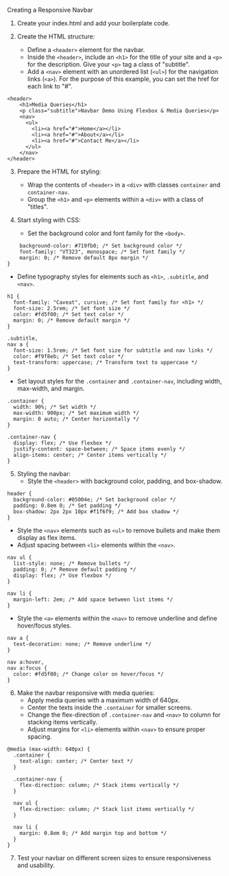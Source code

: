 Creating a Responsive Navbar

1. Create your index.html and add your boilerplate code.

2. Create the HTML structure:
   - Define a `<header>` element for the navbar.
   - Inside the `<header>`, include an `<h1>` for the title of your site and a `<p>` for the description. Give your `<p>` tag a class of "subtitle".
   - Add a `<nav>` element with an unordered list (`<ul>`) for the navigation links (`<a>`). For the purpose of this example, you can set the href for each link to "#".

```
<header>
    <h1>Media Queries</h1>
    <p class="subtitle">Navbar Demo Using Flexbox & Media Queries</p>
    <nav>
      <ul>
        <li><a href="#">Home</a></li>
        <li><a href="#">About</a></li>
        <li><a href="#">Contact Me</a></li>
      </ul>
    </nav>
</header>
```

3. Prepare the HTML for styling:
   - Wrap the contents of `<header>` in a `<div>` with classes `container` and `container-nav`.
   - Group the `<h1>` and `<p>` elements within a `<div>` with a class of "titles".

4. Start styling with CSS:
   - Set the background color and font family for the `<body>`.

```body {
    background-color: #719fb0; /* Set background color */
    font-family: "VT323", monospace; /* Set font family */
    margin: 0; /* Remove default 8px margin */
}
```

   - Define typography styles for elements such as `<h1>`, `.subtitle`, and `<nav>`.

```
h1 {
  font-family: "Caveat", cursive; /* Set font family for <h1> */
  font-size: 2.5rem; /* Set font size */
  color: #fd5f00; /* Set text color */
  margin: 0; /* Remove default margin */
}

.subtitle,
nav a {
  font-size: 1.5rem; /* Set font size for subtitle and nav links */
  color: #f9f8eb; /* Set text color */
  text-transform: uppercase; /* Transform text to uppercase */
}
```


   - Set layout styles for the `.container` and `.container-nav`, including width, max-width, and margin.

```
.container {
  width: 90%; /* Set width */
  max-width: 900px; /* Set maximum width */
  margin: 0 auto; /* Center horizontally */
}

.container-nav {
  display: flex; /* Use flexbox */
  justify-content: space-between; /* Space items evenly */
  align-items: center; /* Center items vertically */
}
```

5. Styling the navbar:
   - Style the `<header>` with background color, padding, and box-shadow.

```
header {
  background-color: #05004e; /* Set background color */
  padding: 0.8em 0; /* Set padding */
  box-shadow: 2px 2px 10px #f1f6f9; /* Add box shadow */
}
```
   - Style the `<nav>` elements such as `<ul>` to remove bullets and make them display as flex items.
   - Adjust spacing between `<li>` elements within the `<nav>`.

```
nav ul {
  list-style: none; /* Remove bullets */
  padding: 0; /* Remove default padding */
  display: flex; /* Use flexbox */
}

nav li {
  margin-left: 2em; /* Add space between list items */
}
```
   - Style the `<a>` elements within the `<nav>` to remove underline and define hover/focus styles.

```
nav a {
  text-decoration: none; /* Remove underline */
}

nav a:hover,
nav a:focus {
  color: #fd5f00; /* Change color on hover/focus */
}
```

6. Make the navbar responsive with media queries:
   - Apply media queries with a maximum width of 640px.
   - Center the texts inside the `.container` for smaller screens.
   - Change the flex-direction of `.container-nav` and `<nav>` to column for stacking items vertically.
   - Adjust margins for `<li>` elements within `<nav>` to ensure proper spacing.

```
@media (max-width: 640px) {
  .container {
    text-align: center; /* Center text */
  }

  .container-nav {
    flex-direction: column; /* Stack items vertically */
  }

  nav ul {
    flex-direction: column; /* Stack list items vertically */
  }

  nav li {
    margin: 0.8em 0; /* Add margin top and bottom */
  }
}
```

7. Test your navbar on different screen sizes to ensure responsiveness and usability.
